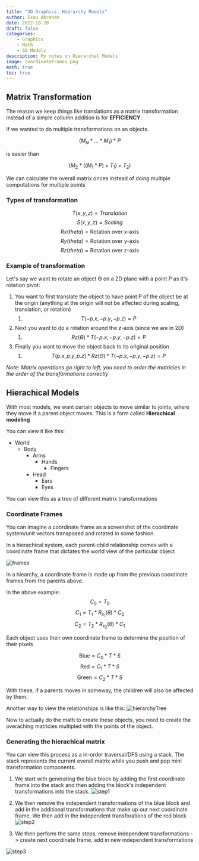 ```yaml
---
title: "3D Graphics: Hierarchy Models"
author: Esau Abraham
date: 2022-10-20
draft: false
categories: 
    - Graphics
    - Math
    - 3D Models
description: My notes on Hierarchal Models
image: coordinateFrames.png
math: true
toc: true
---
```


## Matrix Transformation 
The reason we keep things like translations as a matrix transformation instead of a simple collumn addition is for **EFFICIENCY**.

If we wanted to do multiple transformations on an objects.

$$(M_N * ... * M_1) * P $$

is easier than

$$(M_2 * ((M_1 * P ) + T_1) + T_2)$$

We can calculate the overall matrix onces instead of doing multiple computations for multiple points

### Types of transformation
$$T(x,y,z) = Translation$$
$$S(x,y,z) = Scaling$$
$$Rx(theta) = \text{Rotation over x-axis}$$
$$Ry(theta) = \text{Rotation over y-axis}$$
$$Rz(theta) = \text{Rotation over z-axis}$$

### Example of transformation

Let's say we want to rotate an object ϴ on a 2D plane with a point P as it's rotation pivot:
1. You want to first translate the object to have point P of the object be at the origin (anything at the origin will not be affected during scaling, translation, or rotation)
	1. $$T(-p.x,-p.y,-p.z) = P $$
2. Next you want to do a rotation around the z-axis (since we are in 2D)
	1. $$Rz(ϴ) * T(-p.x, -p.y, -p.z) = P$$
3. Finally you want to move the object back to its original position
	1. $$T(p.x, p.y, p.z) * Rz(ϴ) * T(-p.x, -p.y, -p.z) = P$$

*Note: Matrix operations go right to left, you need to order the matricies in the order of the transformations correctly*

## Hierachical Models
With most models, we want certain objects to move similar to joints, where they move if a parent object moves. This is a form called **Hierachical modeling**

You can view it like this:
- World
	- Body
		- Arms
			- Hands
				- Fingers
		- Head
			- Ears
			- Eyes

You can view this as a tree of different matrix transformations

### Coordinate Frames
You can imagine a coordinate frame as a screenshot of the coordinate system/unit vectors transposed and rotated in some fashion.

In a hierachical system, each parent-child relationship comes with a coordinate frame that dictates the world view of the particular object

![frames](coordinateFrames.png)

In a hiearchy, a coordinate frame is made up from the previous coordinate frames from the parents above.

In the above example:
$$C_0 = T_0$$
$$C_1 =  T_1 * R_{x_1}(\theta) * C_0$$
$$C_2 =  T_2 * R_{x_2}(\theta) * C_1$$

Each object uses their own coordinate frame to determine the position of their pixels

$$\text{Blue} = C_0 * T * S$$
$$\text{Red} = C_1 * T * S$$
$$\text{Green} = C_2 * T * S$$

With these, if a parents moves in someway, the children will also be affected by them.

Another way to view the relationships is like this:
![hierarchyTree](hierarchyTree.png)

Now to actually do the math to create these objects, you need to create the overaching matricies multipled with the points of the object.

### Generating the hierachical matrix

You can view this process as a in-order traversal/DFS using a stack. The stack represents the current overall matrix while you push and pop mini transformation components.

1. We start with generating the blue block by adding the first coordinate frame into the stack and then adding the block's independent transformations into the stack. 
![step1](step1.png)

2. We then remove the independent transformations of the blue block and add in the additional transformations that make up our next coordinate frame. We then add in the independent transforations of the red block
![step2](step2.png)

3. We then perform the same steps, remove independent transformations -> create next coordinate frame, add in new independent transformations

![step3](finalStep.png)